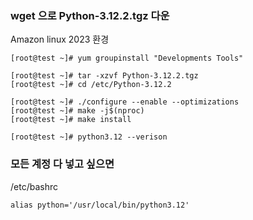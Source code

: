 
### wget 으로 Python-3.12.2.tgz 다운

Amazon linux 2023 환경

```
[root@test ~]# yum groupinstall "Developments Tools"
```

```
[root@test ~]# tar -xzvf Python-3.12.2.tgz
[root@test ~]# cd /etc/Python-3.12.2

[root@test ~]# ./configure --enable --optimizations
[root@test ~]# make -j$(nproc)
[root@test ~]# make install

[root@test ~]# python3.12 --verison
```

### 모든 계정 다 넣고 싶으면 


/etc/bashrc

```
alias python='/usr/local/bin/python3.12'
```
